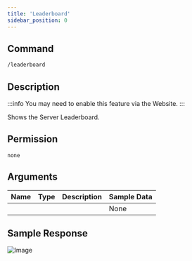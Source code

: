 ```yaml
---
title: 'Leaderboard'
sidebar_position: 0
---
```


## Command

```txt
/leaderboard
```

## Description

:::info
You may need to enable this feature via the Website.
:::

Shows the Server Leaderboard.

## Permission

`none`

## Arguments

| Name | Type | Description | Sample Data |
| ---- | ---- | ----------- | ----------- |
|      |      |             | None        |

## Sample Response

![Image](https://cdn.herrtxbias.net/Discord_jC6aohohJT.png)
